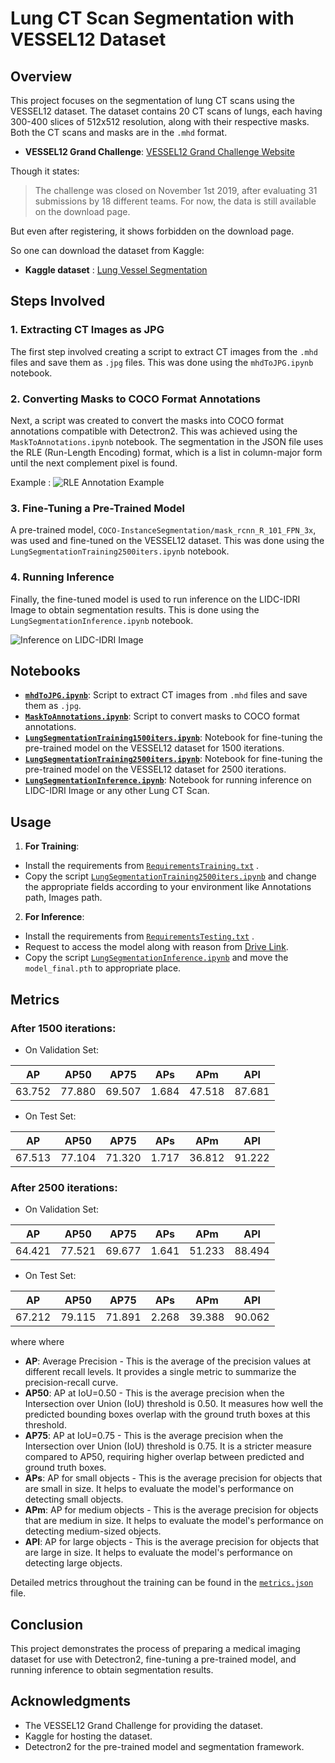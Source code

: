 # Lung CT Scan Segmentation with VESSEL12 Dataset

## Overview

This project focuses on the segmentation of lung CT scans using the VESSEL12 dataset. The dataset contains 20 CT scans of lungs, each having 300-400 slices of 512x512 resolution, along with their respective masks. Both the CT scans and masks are in the `.mhd` format.

- **VESSEL12 Grand Challenge**: [VESSEL12 Grand Challenge Website](https://vessel12.grand-challenge.org/)

Though it states:
> The challenge was closed on November 1st 2019, after evaluating 31 submissions by 18 different teams. For now, the data is still available on the download page.

But even after registering, it shows forbidden on the download page.

So one can download the dataset from Kaggle:
- **Kaggle dataset** : [Lung Vessel Segmentation](https://www.kaggle.com/datasets/andrewmvd/lung-vessel-segmentation)



## Steps Involved

### 1. Extracting CT Images as JPG

The first step involved creating a script to extract CT images from the `.mhd` files and save them as `.jpg` files. This was done using the `mhdToJPG.ipynb` notebook.

### 2. Converting Masks to COCO Format Annotations

Next, a script was created to convert the masks into COCO format annotations compatible with Detectron2. This was achieved using the `MaskToAnnotations.ipynb` notebook. The segmentation in the JSON file uses the RLE (Run-Length Encoding) format, which is a list in column-major form until the next complement pixel is found.

Example :
![RLE Annotation Example][1]


[1]: https://i.sstatic.net/Knq3CjpG.png

### 3. Fine-Tuning a Pre-Trained Model

A pre-trained model, `COCO-InstanceSegmentation/mask_rcnn_R_101_FPN_3x`, was used and fine-tuned on the VESSEL12 dataset. This was done using the `LungSegmentationTraining2500iters.ipynb` notebook.

### 4. Running Inference

Finally, the fine-tuned model is used to run inference on the LIDC-IDRI Image to obtain segmentation results. This is done using the `LungSegmentationInference.ipynb` notebook.

 ![Inference on LIDC-IDRI Image][2]


[2]: https://i.sstatic.net/51ZnLyEH.png


## Notebooks

- **[`mhdToJPG.ipynb`](mhdToJPG.ipynb)**: Script to extract CT images from `.mhd` files and save them as `.jpg`.
- **[`MaskToAnnotations.ipynb`](MaskToAnnotations.ipynb)**: Script to convert masks to COCO format annotations.
- **[`LungSegmentationTraining1500iters.ipynb`](LungSegmentationTraining1500iters.ipynb)**: Notebook for fine-tuning the pre-trained model on the VESSEL12 dataset for 1500 iterations.
- **[`LungSegmentationTraining2500iters.ipynb`](LungSegmentationTraining2500iters.ipynb)**: Notebook for fine-tuning the pre-trained model on the VESSEL12 dataset for 2500 iterations.
- **[`LungSegmentationInference.ipynb`](LungSegmentationInference.ipynb)**: Notebook for running inference on LIDC-IDRI Image or any other Lung CT Scan.


## Usage

1. **For Training**: 
- Install the requirements from [`RequirementsTraining.txt`](RequirementsTraining.txt) .
- Copy the script [`LungSegmentationTraining2500iters.ipynb`](LungSegmentationTraining2500iters.ipynb) and change the appropriate fields according to your environment like Annotations path, Images path.

2. **For Inference**: 
- Install the requirements from [`RequirementsTesting.txt`](RequirementsTesting.txt) .
- Request to access the model along with reason from [Drive Link](https://drive.google.com/file/d/1-H4WKMDVFD_YX86_i-nMBUARM9ytXrPv/view?usp=sharing).
- Copy the script [`LungSegmentationInference.ipynb`](LungSegmentationInference.ipynb) and move the `model_final.pth` to appropriate place.

## Metrics
### After 1500 iterations:
- On Validation Set:

|   AP   |  AP50  |  AP75  |  APs  |  APm   |  APl   |
|:------:|:------:|:------:|:-----:|:------:|:------:|
| 63.752 | 77.880 | 69.507 | 1.684 | 47.518 | 87.681 |


- On Test Set:

|   AP   |  AP50  |  AP75  |  APs  |  APm   |  APl   |
|:------:|:------:|:------:|:-----:|:------:|:------:|
| 67.513 | 77.104 | 71.320 | 1.717 | 36.812 | 91.222 |

### After 2500 iterations:
- On Validation Set:

|   AP   |  AP50  |  AP75  |  APs  |  APm   |  APl   |
|:------:|:------:|:------:|:-----:|:------:|:------:|
| 64.421 | 77.521 | 69.677 | 1.641 | 51.233 | 88.494 |


- On Test Set:

|   AP   |  AP50  |  AP75  |  APs  |  APm   |  APl   |
|:------:|:------:|:------:|:-----:|:------:|:------:|
| 67.212 | 79.115 | 71.891 | 2.268 | 39.388 | 90.062 |

where 
where 
- **AP**: Average Precision - This is the average of the precision values at different recall levels. It provides a single metric to summarize the precision-recall curve.
- **AP50**: AP at IoU=0.50 - This is the average precision when the Intersection over Union (IoU) threshold is 0.50. It measures how well the predicted bounding boxes overlap with the ground truth boxes at this threshold.
- **AP75**: AP at IoU=0.75 - This is the average precision when the Intersection over Union (IoU) threshold is 0.75. It is a stricter measure compared to AP50, requiring higher overlap between predicted and ground truth boxes.
- **APs**: AP for small objects - This is the average precision for objects that are small in size. It helps to evaluate the model's performance on detecting small objects.
- **APm**: AP for medium objects - This is the average precision for objects that are medium in size. It helps to evaluate the model's performance on detecting medium-sized objects.
- **APl**: AP for large objects - This is the average precision for objects that are large in size. It helps to evaluate the model's performance on detecting large objects.

Detailed metrics throughout the training can be found in the [`metrics.json`](metrics.json) file.

## Conclusion

This project demonstrates the process of preparing a medical imaging dataset for use with Detectron2, fine-tuning a pre-trained model, and running inference to obtain segmentation results.

## Acknowledgments

- The VESSEL12 Grand Challenge for providing the dataset.
- Kaggle for hosting the dataset.
- Detectron2 for the pre-trained model and segmentation framework.
